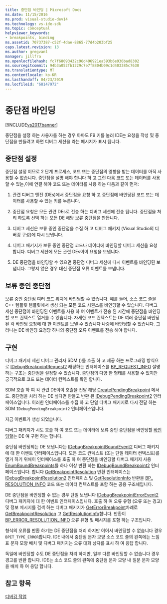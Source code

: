 ```yaml
---
title: 중단점 바인딩 | Microsoft Docs
ms.date: 11/15/2016
ms.prod: visual-studio-dev14
ms.technology: vs-ide-sdk
ms.topic: conceptual
helpviewer_keywords:
- breakpoints, binding
ms.assetid: 70737387-c52f-4dae-8865-77d4b203bf25
caps.latest.revision: 13
ms.author: gregvanl
manager: jillfra
ms.openlocfilehash: fc7f68093432c96d496921ea593b6e936bad8302
ms.sourcegitcommit: 94b3a052fb1229c7e7f8804b09c1d403385c7630
ms.translationtype: MT
ms.contentlocale: ko-KR
ms.lasthandoff: 04/23/2019
ms.locfileid: "68147972"
---
```

# <a name="binding-breakpoints"></a>중단점 바인딩
[!INCLUDE[vs2017banner](../../includes/vs2017banner.md)]

중단점을 설정 하는 사용자를 하는 경우 아마도 F9 키를 눌러 IDE는 요청을 작성 및 중단점을 만들려고 하면 디버그 세션을 라는 메시지가 표시 됩니다.  
  
## <a name="setting-a-breakpoint"></a>중단점 설정  
 중단점 설정 이므로 2 단계 프로세스, 코드 또는 중단점의 영향을 받는 데이터를 아직 사용할 수 없습니다. 중단점을 설명 해야 합니다 하 고 그런 다음 코드 또는 데이터를 사용할 수 있는,이에 연결 해야 코드 또는 데이터를 사용 하는 다음과 같이 먼저:  
  
1. 관련 디버그 엔진 (DEs)에서 중단점을 요청 하 고 중단점에 바인딩된 코드 또는 데이터를 사용할 수 있는 키를 누릅니다.  
  
2. 중단점 요청은 모든 관련 DEs로 전송 하는 디버그 세션에 전송 됩니다. 중단점을 처리 하도록 선택 하는 모든 DE 해당 보류 중단점을 만듭니다.  
  
3. 디버그 세션은 보류 중인 중단점을 수집 하 고 디버그 패키지 (Visual Studio의 디버깅 구성)에 다시 보냅니다.  
  
4. 디버그 패키지가 보류 중인 중단점 코드나 데이터에 바인딩할 디버그 세션을 요청 합니다. 디버그 세션에 모든 관련 DEs이이 요청을 보냅니다.  
  
5. DE 중단점을 바인딩할 수 있으면 중단점 디버그 세션에 다시 이벤트를 바인딩된 보냅니다. 그렇지 않은 경우 대신 중단점 오류 이벤트를 보냅니다.  
  
## <a name="pending-breakpoints"></a>보류 중인 중단점  
 보류 중인 중단점 여러 코드 위치에 바인딩할 수 있습니다. 예를 들어, 소스 코드 줄을 C++ 템플릿 템플릿에서 생성 되는 모든 코드 시퀀스를 바인딩할 수 있습니다. 디버그 세션 중단점이 바인딩된 이벤트를 사용 하 여 이벤트가 전송 된 시간에 중단점을 바인딩할 코드 컨텍스트 열거를 수 있습니다. 자세한 코드 컨텍스트는 DE 여러 중단점 바인딩된 각 바인딩 요청에 대 한 이벤트를 보낼 수 있습니다 나중에 바인딩할 수 있습니다. 그러나는 DE 바인딩 요청당 하나의 중단점 오류 이벤트를 전송 해야 합니다.  
  
## <a name="implementation"></a>구현  
 디버그 패키지 세션 디버그 관리자 SDM ()를 호출 하 고 제공 하는 프로그래밍 방식으로 [IDebugBreakpointRequest2](../../extensibility/debugger/reference/idebugbreakpointrequest2.md) 래핑하는 인터페이스를 [BP_REQUEST_INFO](../../extensibility/debugger/reference/bp-request-info.md) 설명 하는 구조는 중단점을 설정할 수 있습니다. 중단점의 다양 한 형태를 사용할 수 있지만 궁극적으로 코드 또는 데이터 컨텍스트를 확인 합니다.  
  
 SDM 호출 하 여 각 관련 DE이이 호출을 전달 해당 [CreatePendingBreakpoint](../../extensibility/debugger/reference/idebugengine2-creatependingbreakpoint.md) 메서드. 중단점을 처리 하는 DE 싶다면 만들고 반환 된 [IDebugPendingBreakpoint2](../../extensibility/debugger/reference/idebugpendingbreakpoint2.md) 인터페이스입니다. 이러한 인터페이스를 수집 하 고 단일 디버그 패키지로 다시 전달 하는 SDM `IDebugPendingBreakpoint2` 인터페이스입니다.  
  
 지금 이벤트가 생성 되었습니다.  
  
 디버그 패키지가 시도 호출 하 여 코드 또는 데이터에 보류 중인 중단점을 바인딩할 [바인딩할](../../extensibility/debugger/reference/idebugpendingbreakpoint2-bind.md)는 DE 여 구현 하는 합니다.  
  
 중단점 바인딩되는 DE 보냅니다는 [IDebugBreakpointBoundEvent2](../../extensibility/debugger/reference/idebugbreakpointboundevent2.md) 디버그 패키지에 대 한 이벤트 인터페이스입니다. 모든 코드 컨텍스트 (또는 단일 데이터 컨텍스트)를 열거 하기 위해이 인터페이스를 호출 하 여 중단점을 바인딩할 디버그 패키지 사용 [EnumBoundBreakpoints](../../extensibility/debugger/reference/idebugbreakpointboundevent2-enumboundbreakpoints.md)를 하나 이상 반환 하는 [IDebugBoundBreakpoint2](../../extensibility/debugger/reference/idebugboundbreakpoint2.md) 인터페이스입니다. 합니다 [GetBreakpointResolution](../../extensibility/debugger/reference/idebugboundbreakpoint2-getbreakpointresolution.md) 반환 인터페이스는 [IDebugBreakpointResolution2](../../extensibility/debugger/reference/idebugbreakpointresolution2.md) 인터페이스 및 [GetResolutionInfo](../../extensibility/debugger/reference/idebugbreakpointresolution2-getresolutioninfo.md) 반환을 [BP_ RESOLUTION_INFO](../../extensibility/debugger/reference/bp-resolution-info.md) 코드 또는 데이터 컨텍스트를 포함 하는 공용 구조체입니다.  
  
 DE 중단점을 바인딩할 수 없는 경우 단일 보냅니다 [IDebugBreakpointErrorEvent2](../../extensibility/debugger/reference/idebugbreakpointerrorevent2.md) 디버그 패키지에 대 한 이벤트 인터페이스입니다. 호출 하 여 오류 유형 (오류 또는 경고) 및 정보 메시지를 검색 하는 디버그 패키지가 [GetErrorBreakpoint](../../extensibility/debugger/reference/idebugbreakpointerrorevent2-geterrorbreakpoint.md)차례로 [GetBreakpointResolution](../../extensibility/debugger/reference/idebugerrorbreakpoint2-getbreakpointresolution.md) 고 [ GetResolutionInfo](../../extensibility/debugger/reference/idebugerrorbreakpointresolution2-getresolutioninfo.md)합니다. 반환이 [BP_ERROR_RESOLUTION_INFO](../../extensibility/debugger/reference/bp-error-resolution-info.md) 오류 유형 및 메시지를 포함 하는 구조입니다.  
  
 형식의 오류를 반환 하기는 DE 중단점을 처리 하지만 이어서 바인딩할 수 없습니다 경우 `BPET_TYPE_ERROR`합니다. IDE 내에서 중단점 문자 모양 소스 코드 줄의 왼쪽에는 느낌표 문자 모양 배치 및 디버그 패키지는 오류 대화 상자를 표시 하 여 응답 합니다.  
  
 독일에 바인딩할 수도 DE 중단점을 처리 하지만, 일부 다른 바인딩할 수 없습니다 경우 경고를 반환 합니다. IDE는 소스 코드 줄의 왼쪽에 중단점 문자 모양 내 질문 문자 모양을 배치 하 여 응답 합니다.  
  
## <a name="see-also"></a>참고 항목  
 [디버깅 작업](../../extensibility/debugger/debugging-tasks.md)
